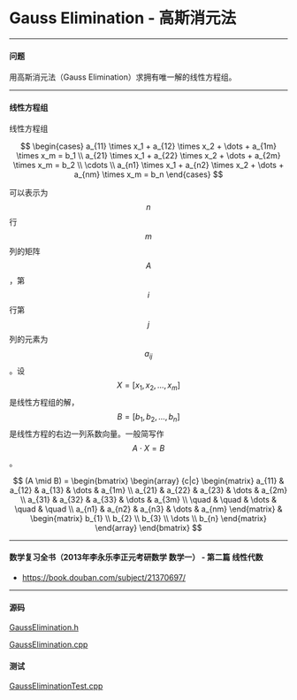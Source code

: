 <script type="text/javascript" src="https://cdnjs.cloudflare.com/ajax/libs/mathjax/2.7.1/MathJax.js?config=TeX-AMS-MML_HTMLorMML"></script>

# Gauss Elimination - 高斯消元法

--------

#### 问题

用高斯消元法（Gauss Elimination）求拥有唯一解的线性方程组。

--------

#### 线性方程组

线性方程组

$$
\begin{cases}
a_{11} \times x_1 + a_{12} \times x_2 + \dots + a_{1m} \times x_m = b_1      \\
a_{21} \times x_1 + a_{22} \times x_2 + \dots + a_{2m} \times x_m = b_2      \\
\cdots   \\
a_{n1} \times x_1 + a_{n2} \times x_2 + \dots + a_{nm} \times x_m = b_n
\end{cases}
$$

可以表示为$$ n $$行$$ m $$列的矩阵$$ A $$，第$$ i $$行第$$ j $$列的元素为$$ a_{ij} $$。设$$ X = [x_1, x_2, \dots, x_m ] $$是线性方程组的解，$$ B = [b_1, b_2, \dots, b_n] $$是线性方程的右边一列系数向量。一般简写作$$ A \cdot X = B $$。

$$
(A \mid B) =
\begin{bmatrix}
\begin{array} {c|c}
\begin{matrix}
a_{11} &   a_{12} &   a_{13} &   \dots   &   a_{1m}     \\
a_{21} &   a_{22} &   a_{23} &   \dots   &   a_{2m}     \\
a_{31} &   a_{32} &   a_{33} &   \dots   &   a_{3m}     \\
 \quad &    \quad &   \dots  &  \quad   &   \quad       \\
a_{n1} &   a_{n2} &   a_{n3} &   \dots   &   a_{nm}
\end{matrix}
&
\begin{matrix}
b_{1}   \\
b_{2}   \\
b_{3}   \\
\dots   \\
b_{n}
\end{matrix}
\end{array}
\end{bmatrix}
$$

--------

#### 数学复习全书（2013年李永乐李正元考研数学 数学一） - 第二篇 线性代数

* https://book.douban.com/subject/21370697/

--------

#### 源码

[GaussElimination.h](https://github.com/linrongbin16/Way-to-Algorithm/blob/master/src/LinearAlgebra/Matrix/GaussElimination.h)

[GaussElimination.cpp](https://github.com/linrongbin16/Way-to-Algorithm/blob/master/src/LinearAlgebra/Matrix/GaussElimination.cpp)

#### 测试

[GaussEliminationTest.cpp](https://github.com/linrongbin16/Way-to-Algorithm/blob/master/src/LinearAlgebra/Matrix/GaussEliminationTest.cpp)
